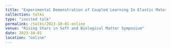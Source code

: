 ```yaml
---
title: "Experimental Demonstration of Coupled Learning In Elastic Materials"
collection: talks
type: "invited talk"
permalink: /talks/2023-10-01-online
venue: "Rising Stars in Soft and Biological Matter Symposium"
date: 2023-10-01
location: "online"
---
```

